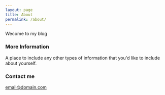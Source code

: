 ```yaml
---
layout: page
title: About
permalink: /about/
---
```


Wecome to my blog

### More Information

A place to include any other types of information that you'd like to include about yourself.

### Contact me

[email@domain.com](mailto:email@domain.com)
